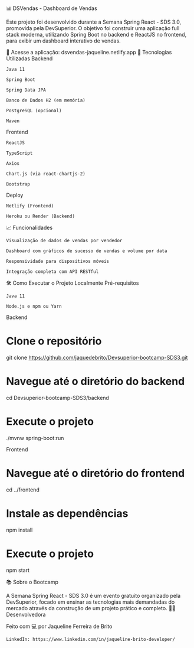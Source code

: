 📊 DSVendas - Dashboard de Vendas

Este projeto foi desenvolvido durante a Semana Spring React - SDS 3.0, promovida pela DevSuperior. O objetivo foi construir uma aplicação full stack moderna, utilizando Spring Boot no backend e ReactJS no frontend, para exibir um dashboard interativo de vendas.

🔗 Acesse a aplicação: dsvendas-jaqueline.netlify.app
🚀 Tecnologias Utilizadas
Backend

    Java 11

    Spring Boot

    Spring Data JPA

    Banco de Dados H2 (em memória)

    PostgreSQL (opcional)

    Maven

Frontend

    ReactJS

    TypeScript

    Axios

    Chart.js (via react-chartjs-2)

    Bootstrap

Deploy

    Netlify (Frontend)

    Heroku ou Render (Backend)

📈 Funcionalidades

    Visualização de dados de vendas por vendedor

    Dashboard com gráficos de sucesso de vendas e volume por data

    Responsividade para dispositivos móveis

    Integração completa com API RESTful

🛠️ Como Executar o Projeto Localmente
Pré-requisitos

    Java 11

    Node.js e npm ou Yarn

Backend

# Clone o repositório
git clone https://github.com/jaquedebrito/Devsuperior-bootcamp-SDS3.git

# Navegue até o diretório do backend
cd Devsuperior-bootcamp-SDS3/backend

# Execute o projeto
./mvnw spring-boot:run

Frontend

# Navegue até o diretório do frontend
cd ../frontend

# Instale as dependências
npm install

# Execute o projeto
npm start

📚 Sobre o Bootcamp

A Semana Spring React - SDS 3.0 é um evento gratuito organizado pela DevSuperior, focado em ensinar as tecnologias mais demandadas do mercado através da construção de um projeto prático e completo.
👩‍💻 Desenvolvedora

Feito com 💻 por Jaqueline Ferreira de Brito

    LinkedIn: https://www.linkedin.com/in/jaqueline-brito-developer/
